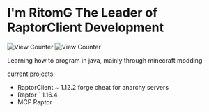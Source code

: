 # I'm RitomG The Leader of RaptorClient Development
<img src="https://komarev.com/ghpvc/?username=RitomG&style=flat-square" alt="View Counter"/>
<img src="https://komarev.com/ghpvc/?username=RaptorClientDevelopment&style=flat-square" alt="View Counter"/>

Learning how to program in java, mainly through minecraft modding

current projects:

- RaptorClient ~ 1.12.2 forge cheat for anarchy servers
- Raptor ` 1.16.4 
- MCP Raptor

